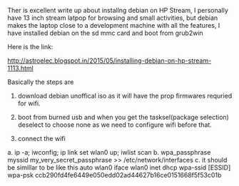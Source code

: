 Ther is excellent write up about installng debian on HP Stream,
I personally have 13 inch stream latpop for browsing and small
activities, but debian makes the laptop close to a development
machine with all the features, I have installed debian on the
sd mmc card and boot from grub2win 

Here is the link:

http://astroelec.blogspot.in/2015/05/installing-debian-on-hp-stream-1113.html

Basically the steps are

1. download debian unoffical iso as it will have the prop firmwares requried for wifi.

2. boot from burned usb and when you get the tasksel(package selection) deselect to choose none as we need to configure wifi before that.

3. connect the wifi 

  a. ip -a; iwconfig; ip link set wlan0 up; iwlist scan
  b. wpa_passphrase myssid my_very_secret_passphrase >> /etc/network/interfaces
  c. it should be simillar to be like this
	auto wlan0
	iface wlan0 inet dhcp
    	wpa-ssid [ESSID]
    	wpa-psk ccb290fd4fe6449e050edd02ad44627b16ce0151668f5f53c01b
     

